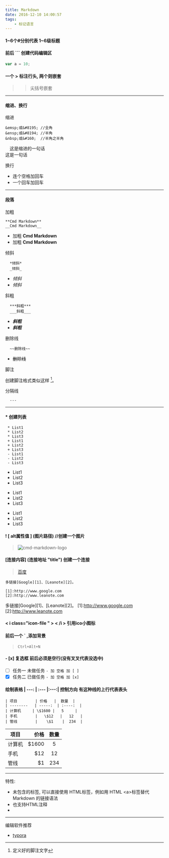 ```yaml
---
title: Markdown
date: 2016-12-10 14:00:57
tags: 
    - 标记语言
---
```

#### 1~6个#分别代表 1~6级标题

#### 前后 ``` 创建代码编辑区
```javascript
var a = 10;
```

#### 一个 > 标注行头, 两个则嵌套
>> 尖括号嵌套

---
#### 缩进、换行
缩进
```
&emsp;或&#8195; //全角
&ensp;或&#8194; //半角
&nbsp;或&#160;  //半角之半角
```
&emsp;这是缩进的一句话  
这是一句话

换行
+ 连个空格加回车
+ 一个回车加回车

---
#### 段落
加粗 

```
**Cmd Markdown**
__Cmd Markdown__
```

+ 加粗 **Cmd Markdown**
+ 加粗 __Cmd Markdown__

倾斜 
```
  *倾斜* 
  _倾斜_
```

+ *倾斜*
+ _倾斜_

斜粗 
```
  ***斜粗***
  ___斜粗___
```

+ ***斜粗***
+ ___斜粗___

删除线
```
  ~~删除线~~
```

+ ~~删除线~~



脚注

创建脚注格式类似这样 [^RUNOOB]。

[^RUNOOB]: 定义好的脚注文字


分隔线
```
  ---
```
---


#### * 创建列表

```
 * List1
 * List2
 * List3
 + List1
 + List2
 + List3
 - List1
 - List2
 - List3
```
 * List1
 * List2
 * List3
 + List1
 + List2
 + List3
 - List1
 - List2
 - List3

#### ! [ alt属性值 ] (图片路径)   //创建一个图片

> ![cmd-markdown-logo](https://www.zybuluo.com/static/img/logo.png)

#### [连接内容] (连接地址 "title")    创建一个连接
> [百度](https://www.baidu.com "TITLE")  

```
多链接[Google][1]、[Leanote][2]。

[1]:http://www.google.com 
[2]:http://www.leanote.com
```
多链接[Google][1]、[Leanote][2]。
[1]:http://www.google.com 
[2]:http://www.leanote.com



#### < i class="icon-file " > < /i >   引用ico小图标
> <i class="icon-file"></i>

#### 前后一个 ` ,添加背景
> `Ctrl+Alt+N` 

#### - [x] 复选框  前后必须是空行(没有叉叉代表没选中)

- [ ] 任务一 未做任务 `- 加 空格 加 [ ]`
- [x] 任务二 已做任务 `- 加 空格 加 [x]`

#### 绘制表格  | ---: | :--- |:---:| 控制方向 有这种线的上行代表表头

```
| 项目        | 价格   |  数量  |
| --------   | -----:  | :----:  |
| 计算机     | \$1600 |   5     |
| 手机        |   \$12   |   12   |
| 管线        |    \$1    |  234  |
```


| 项目        | 价格   |  数量  |
| --------   | -----:  | :----:  |
| 计算机     | \$1600 |   5     |
| 手机        |   \$12   |   12   |
| 管线        |    \$1    |  234  |

---
特性:
+ 未包含的标签, 可以直接使用 HTML标签，例如用 HTML &lt;a>标签替代 Markdown 的链接语法
+ 也支持HTML注释
+ [//]:#zhushi  


---
编辑软件推荐
+ [typora](https://typora.io/)
